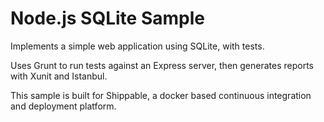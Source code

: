 Node.js SQLite Sample
=================

Implements a simple web application using SQLite, with tests.

Uses Grunt to run tests against an Express server, then generates reports with Xunit and Istanbul.

This sample is built for Shippable, a docker based continuous integration and deployment platform.
